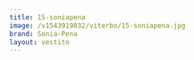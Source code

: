 ```yaml
---
title: 15-soniapena
image: /v1543919832/viterbo/15-soniapena.jpg
brand: Sonia-Pena
layout: vestito
---
```

